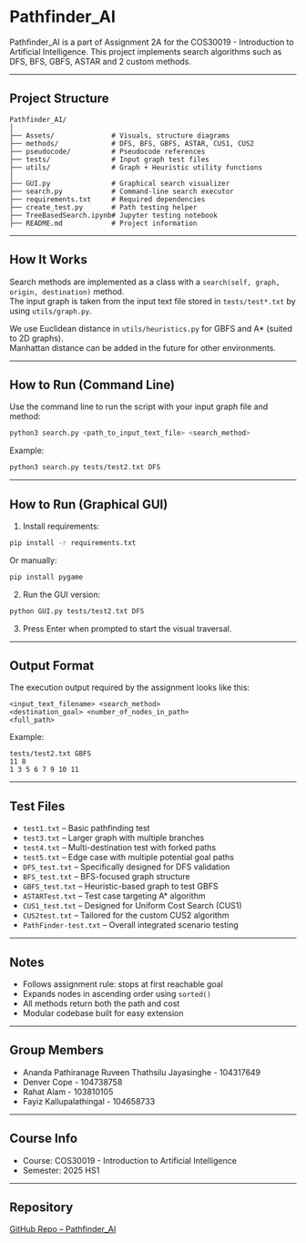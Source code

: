 # Pathfinder_AI

Pathfinder_AI is a part of Assignment 2A for the COS30019 - Introduction to Artificial Intelligence. This project implements search algorithms such as DFS, BFS, GBFS, ASTAR and 2 custom methods.

---

## Project Structure

```
Pathfinder_AI/
│
├── Assets/              # Visuals, structure diagrams
├── methods/             # DFS, BFS, GBFS, ASTAR, CUS1, CUS2
├── pseudocode/          # Pseudocode references
├── tests/               # Input graph test files
├── utils/               # Graph + Heuristic utility functions
│
├── GUI.py               # Graphical search visualizer
├── search.py            # Command-line search executor
├── requirements.txt     # Required dependencies
├── create_test.py       # Path testing helper
├── TreeBasedSearch.ipynb# Jupyter testing notebook
├── README.md            # Project information
```


---

## How It Works

Search methods are implemented as a class with a `search(self, graph, origin, destination)` method.  
The input graph is taken from the input text file stored in `tests/test*.txt` by using `utils/graph.py`.

We use Euclidean distance in `utils/heuristics.py` for GBFS and A* (suited to 2D graphs).  
Manhattan distance can be added in the future for other environments.

---

## How to Run (Command Line)

Use the command line to run the script with your input graph file and method:

```bash
python3 search.py <path_to_input_text_file> <search_method>
```

Example:

```bash
python3 search.py tests/test2.txt DFS
```

---

## How to Run (Graphical GUI)

1. Install requirements:

```bash
pip install -r requirements.txt
```

Or manually:

```bash
pip install pygame
```

2. Run the GUI version:

```bash
python GUI.py tests/test2.txt DFS
```

3. Press Enter when prompted to start the visual traversal.

---

## Output Format

The execution output required by the assignment looks like this:

```
<input_text_filename> <search_method>  
<destination_goal> <number_of_nodes_in_path>  
<full_path>
```

Example:

```
tests/test2.txt GBFS  
11 8  
1 3 5 6 7 9 10 11
```

---

## Test Files

- `test1.txt` – Basic pathfinding test  
- `test3.txt` – Larger graph with multiple branches  
- `test4.txt` – Multi-destination test with forked paths  
- `test5.txt` – Edge case with multiple potential goal paths  
- `DFS_test.txt` – Specifically designed for DFS validation  
- `BFS_test.txt` – BFS-focused graph structure  
- `GBFS_test.txt` – Heuristic-based graph to test GBFS  
- `ASTARTest.txt` – Test case targeting A* algorithm  
- `CUS1_test.txt` – Designed for Uniform Cost Search (CUS1)  
- `CUS2test.txt` – Tailored for the custom CUS2 algorithm  
- `PathFinder-test.txt` – Overall integrated scenario testing

---

## Notes

- Follows assignment rule: stops at first reachable goal  
- Expands nodes in ascending order using `sorted()`  
- All methods return both the path and cost  
- Modular codebase built for easy extension


---

## Group Members

- Ananda Pathiranage Ruveen Thathsilu Jayasinghe - 104317649  
- Denver Cope - 104738758  
- Rahat Alam - 103810105  
- Fayiz Kallupalathingal - 104658733

---

## Course Info

- Course: COS30019 - Introduction to Artificial Intelligence  
- Semester: 2025 HS1

---

## Repository

[GitHub Repo – Pathfinder_AI](https://github.com/ruvxn/Pathfinder_AI)
